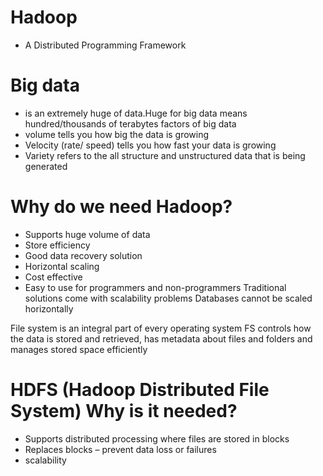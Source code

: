 # Hadoop
- A Distributed Programming Framework

# Big data 
- is an extremely huge of data.Huge for big data means hundred/thousands of terabytes factors of big data
- volume tells you how big the data is growing
- Velocity (rate/ speed) tells you how fast your data is growing
- Variety refers to the all structure and unstructured data that is being generated
# Why do we need Hadoop?
-	Supports huge volume of data
-	Store efficiency
-	Good data recovery solution
-	Horizontal scaling
-	Cost effective 
-	Easy to use for programmers and non-programmers
Traditional solutions come with scalability problems
Databases cannot be scaled horizontally 

File system is an integral part of every operating system
FS controls how the data is stored and retrieved, has metadata about files and folders and manages stored space efficiently
# HDFS (Hadoop Distributed File System)    Why is it needed?
-	Supports distributed processing where files are stored in blocks
-	Replaces blocks – prevent data loss or failures
-	scalability
